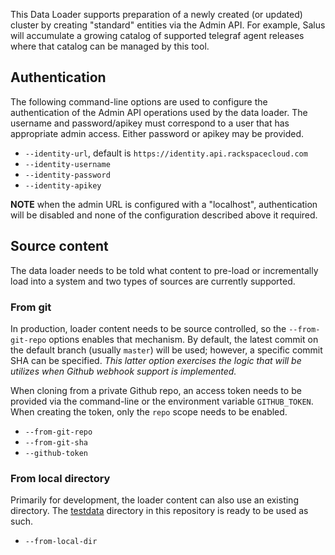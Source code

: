 This Data Loader supports preparation of a newly created (or updated) cluster by creating "standard" entities via the Admin API. For example, Salus will accumulate a growing catalog of supported telegraf agent releases where that catalog can be managed by this tool.

## Authentication

The following command-line options are used to configure the authentication of the Admin API operations used by the data loader. The username and password/apikey must correspond to a user that has appropriate admin access. Either password or apikey may be provided.

-  `--identity-url`, default is `https://identity.api.rackspacecloud.com`
-  `--identity-username` 
-  `--identity-password` 
-  `--identity-apikey`

**NOTE** when the admin URL is configured with a "localhost", authentication will be disabled and none of the configuration described above it required.

## Source content

The data loader needs to be told what content to pre-load or incrementally load into a system and two types of sources are currently supported.

### From git

In production, loader content needs to be source controlled, so the `--from-git-repo` options enables that mechanism. By default, the latest commit on the default branch (usually `master`) will be used; however, a specific commit SHA can be specified. _This latter option exercises the logic that will be utilizes when Github webhook support is implemented._ 

When cloning from a private Github repo, an access token needs to be provided via the command-line or the environment variable `GITHUB_TOKEN`. When creating the token, only the `repo` scope needs to be enabled.

-  `--from-git-repo`
-  `--from-git-sha`
-  `--github-token`

### From local directory

Primarily for development, the loader content can also use an existing directory. The [testdata](testdata) directory in this repository is ready to be used as such.

-  `--from-local-dir`
